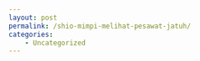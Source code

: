 ```yaml
---
layout: post
permalink: /shio-mimpi-melihat-pesawat-jatuh/
categories:
    - Uncategorized
---
```


